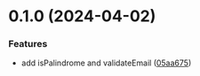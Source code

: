# 0.1.0 (2024-04-02)

### Features

- add isPalindrome and validateEmail ([05aa675](https://github.com/piaseckijulian/Helpers/commit/05aa675cd44b1af8deb1a30f47659dd97fac83ec))

